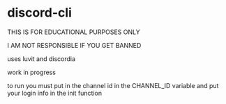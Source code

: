 # discord-cli

THIS IS FOR EDUCATIONAL PURPOSES ONLY

I AM NOT RESPONSIBLE IF YOU GET BANNED


uses luvit and discordia

work in progress


to run you must put in the channel id in the CHANNEL_ID variable and put your login info in the init function

